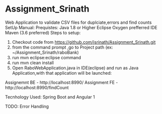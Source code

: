 # Assignment_Srinath
Web Application to validate CSV files for duplciate,errors and find counts <br>
SetUp Manual:
Prequistes:
Java 1.8 or Higher
Eclipse Oxygen prefferred IDE
Maven (3.6 preferred)
Steps to setup:
1. Checkout code from https://github.com/jsrinath/Assignment_Srinath.git
2. from the command prompt ,go to Project path (ex: ~/Assignment_Srinath/raboBank) 
3. run mvn eclipse:eclipse command
4. run mvn clean install
5. Open RaboWebApplication.java in IDE(eclipse) and run as Java Application,with that application will be launched:

Assignemnt BE - http://localhost:8990/
Assignment FE - http://localhost:8990/findCount

Tecnhology Used:
Spring Boot and Angular 1

TODO: Error Handling
